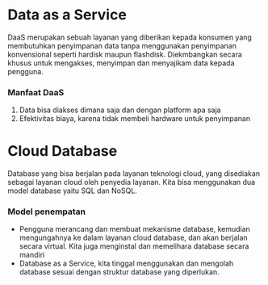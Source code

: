 # Data as a Service
DaaS merupakan sebuah layanan yang diberikan kepada konsumen yang membutuhkan penyimpanan data tanpa menggunakan penyimpanan konvensional seperti hardisk maupun flashdisk. Diekmbangkan secara khusus untuk mengakses, menyimpan dan menyajikam data kepada pengguna.
### Manfaat DaaS
1.	Data bisa diakses dimana saja dan dengan platform apa saja
2.	Efektivitas biaya, karena tidak membeli hardware untuk penyimpanan
# Cloud Database
Database yang bisa berjalan pada layanan teknologi cloud, yang disediakan sebagai layanan cloud oleh penyedia layanan. Kita bisa menggunakan dua model database yaitu SQL dan NoSQL.

### Model penempatan
-	Pengguna merancang dan membuat mekanisme database, kemudian mengungahnya ke dalam layanan cloud database, dan akan berjalan secara virtual. Kita juga menginstal dan memelihara database secara mandiri
-	Database as a Service, kita tinggal menggunakan dan mengolah database sesuai dengan struktur database yang diperlukan.
